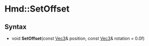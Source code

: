 # Hmd::SetOffset

## Syntax

- void **SetOffset**(const [Vec3](Vec3.md)& position, const [Vec3](Vec3.md)& rotation = 0.0f)
